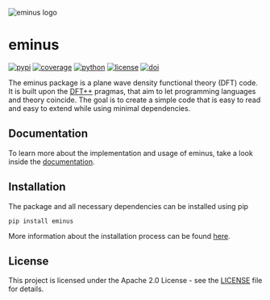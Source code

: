 ![eminus logo](https://gitlab.com/wangenau/eminus/-/raw/main/docs/_static/logo/eminus_logo.png)

# eminus
[![pypi](https://img.shields.io/pypi/v/eminus?color=1a962b)](https://pypi.org/project/eminus)
[![coverage](https://gitlab.com/wangenau/eminus/badges/main/coverage.svg)](https://wangenau.gitlab.io/eminus/htmlcov)
[![python](https://img.shields.io/pypi/pyversions/eminus?color=green)](https://wangenau.gitlab.io/eminus/installation.html)
[![license](https://img.shields.io/badge/license-Apache2.0-yellowgreen)](https://wangenau.gitlab.io/eminus/license.html)
[![doi](https://zenodo.org/badge/431079841.svg)](https://zenodo.org/badge/latestdoi/431079841)

The eminus package is a plane wave density functional theory (DFT) code.
It is built upon the [DFT++](https://arxiv.org/abs/cond-mat/9909130) pragmas, that aim to let programming languages and theory coincide.
The goal is to create a simple code that is easy to read and easy to extend while using minimal dependencies.

## Documentation

To learn more about the implementation and usage of eminus, take a look inside the [documentation](https://wangenau.gitlab.io/eminus).

## Installation

The package and all necessary dependencies can be installed using pip

```terminal
pip install eminus
```

More information about the installation process can be found [here](https://wangenau.gitlab.io/eminus/installation.html).

## License

This project is licensed under the Apache 2.0 License - see the [LICENSE](https://gitlab.com/wangenau/eminus/-/blob/main/LICENSE) file for details.
